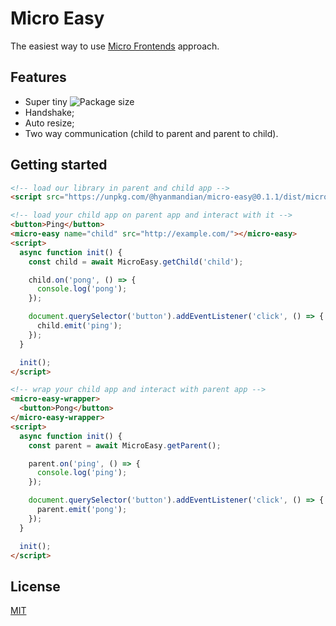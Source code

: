 # Micro Easy

The easiest way to use [Micro Frontends](https://micro-frontends.org/) approach.

## Features

- Super tiny ![Package size](https://badgen.net/bundlephobia/minzip/@hyanmandian/micro-easy)
- Handshake;
- Auto resize;
- Two way communication (child to parent and parent to child).

## Getting started

```html
<!-- load our library in parent and child app -->
<script src="https://unpkg.com/@hyanmandian/micro-easy@0.1.1/dist/micro-easy.umd.production.min.js"></script>

<!-- load your child app on parent app and interact with it -->
<button>Ping</button>
<micro-easy name="child" src="http://example.com/"></micro-easy>
<script>
  async function init() {
    const child = await MicroEasy.getChild('child');

    child.on('pong', () => {
      console.log('pong');
    });

    document.querySelector('button').addEventListener('click', () => {
      child.emit('ping');
    });
  }

  init();
</script>

<!-- wrap your child app and interact with parent app -->
<micro-easy-wrapper>
  <button>Pong</button>
</micro-easy-wrapper>
<script>
  async function init() {
    const parent = await MicroEasy.getParent();

    parent.on('ping', () => {
      console.log('ping');
    });

    document.querySelector('button').addEventListener('click', () => {
      parent.emit('pong');
    });
  }

  init();
</script>
```

## License

[MIT](LICENSE)
